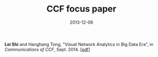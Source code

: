 ﻿---
date: 2013-12-06
layout: post
title: CCF focus paper
thread: 1
categories: News
tags: [CCF]
excerpt: 
---

**Lei Shi** and Hanghang Tong, "Visual Network Analytics in Big Data Era", in *Communications of CCF*, Sept. 2014. [[pdf](http://lcs.ios.ac.cn/~shil/paper/CCCF_2014.pdf)]